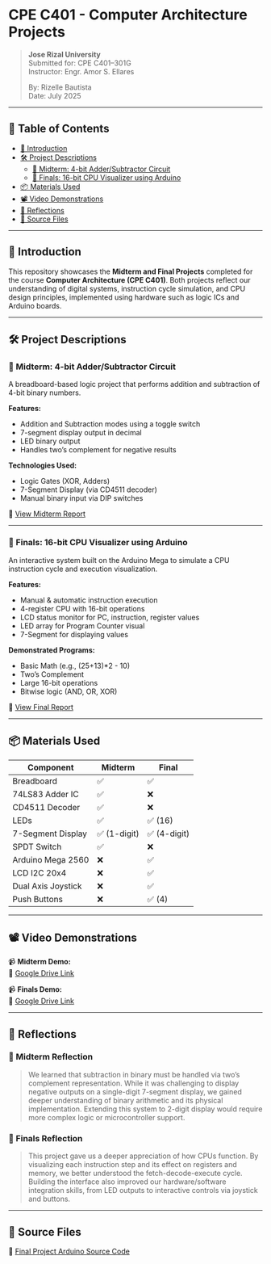 # CPE C401 - Computer Architecture Projects  
> **Jose Rizal University**  
> Submitted for: CPE C401–301G  
> Instructor: Engr. Amor S. Ellares  
>  
> By: Rizelle Bautista  
> Date: July 2025

---

## 📁 Table of Contents
- [📌 Introduction](#-introduction)
- [🛠️ Project Descriptions](#️-project-descriptions)
  - [🔢 Midterm: 4-bit Adder/Subtractor Circuit](#-midterm-4-bit-addersubtractor-circuit)
  - [🧠 Finals: 16-bit CPU Visualizer using Arduino](#-finals-16-bit-cpu-visualizer-using-arduino)
- [📦 Materials Used](#-materials-used)
- [📽️ Video Demonstrations](#️-video-demonstrations)
- [💬 Reflections](#-reflections)
- [🔗 Source Files](#-source-files)

---

## 📌 Introduction

This repository showcases the **Midterm and Final Projects** completed for the course **Computer Architecture (CPE C401)**. Both projects reflect our understanding of digital systems, instruction cycle simulation, and CPU design principles, implemented using hardware such as logic ICs and Arduino boards.

---

## 🛠️ Project Descriptions

### 🔢 Midterm: 4-bit Adder/Subtractor Circuit

A breadboard-based logic project that performs addition and subtraction of 4-bit binary numbers.

**Features:**
- Addition and Subtraction modes using a toggle switch
- 7-segment display output in decimal
- LED binary output
- Handles two’s complement for negative results

**Technologies Used:**
- Logic Gates (XOR, Adders)
- 7-Segment Display (via CD4511 decoder)
- Manual binary input via DIP switches

📄 [View Midterm Report](./P1%20-%20MIDTERM%20PROJECT_GROUP%206.pdf)

---

### 🧠 Finals: 16-bit CPU Visualizer using Arduino

An interactive system built on the Arduino Mega to simulate a CPU instruction cycle and execution visualization.

**Features:**
- Manual & automatic instruction execution
- 4-register CPU with 16-bit operations
- LCD status monitor for PC, instruction, register values
- LED array for Program Counter visual
- 7-Segment for displaying values

**Demonstrated Programs:**
- Basic Math (e.g., (25+13)\*2 - 10)
- Two’s Complement
- Large 16-bit operations
- Bitwise logic (AND, OR, XOR)

📄 [View Final Report](./FINAL%20PROJECT_GROUP%206.pdf)

---

## 📦 Materials Used

| Component                      | Midterm | Final |
|-------------------------------|---------|-------|
| Breadboard                    | ✅      | ✅    |
| 74LS83 Adder IC               | ✅      | ❌    |
| CD4511 Decoder                | ✅      | ❌    |
| LEDs                          | ✅      | ✅ (16) |
| 7-Segment Display             | ✅ (1-digit) | ✅ (4-digit) |
| SPDT Switch                   | ✅      | ❌    |
| Arduino Mega 2560             | ❌      | ✅    |
| LCD I2C 20x4                  | ❌      | ✅    |
| Dual Axis Joystick            | ❌      | ✅    |
| Push Buttons                  | ❌      | ✅ (4) |

---

## 📽️ Video Demonstrations

📹 **Midterm Demo:**  
🔗 [Google Drive Link](https://drive.google.com/drive/folders/1RMc4Qei7JrQ7bIN52P4YAGsYqWnEMIDE?usp=sharing)

📹 **Finals Demo:**  
🔗 [Google Drive Link](https://drive.google.com/drive/folders/1T4-UrmAEzlvAfNgcdg3u1AnegezzepB1?usp=sharing)

---

## 💬 Reflections

### 🧩 Midterm Reflection
> We learned that subtraction in binary must be handled via two’s complement representation. While it was challenging to display negative outputs on a single-digit 7-segment display, we gained deeper understanding of binary arithmetic and its physical implementation. Extending this system to 2-digit display would require more complex logic or microcontroller support.

### 🧠 Finals Reflection
> This project gave us a deeper appreciation of how CPUs function. By visualizing each instruction step and its effect on registers and memory, we better understood the fetch-decode-execute cycle. Building the interface also improved our hardware/software integration skills, from LED outputs to interactive controls via joystick and buttons.

---

## 🔗 Source Files

📁 [Final Project Arduino Source Code](https://drive.google.com/drive/folders/1orB-cYulPq6-g1cP0JWeY5NSkJdy6ehK?usp=sharing)
